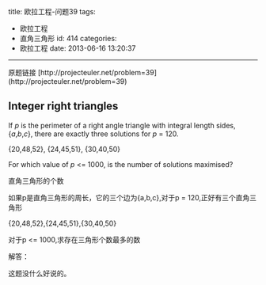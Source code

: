 title: 欧拉工程-问题39
tags:
  - 欧拉工程
  - 直角三角形
id: 414
categories:
  - 欧拉工程
date: 2013-06-16 13:20:37
---

<div>原题链接 [http://projecteuler.net/problem=39](http://projecteuler.net/problem=39)</div>
<div>

## Integer right triangles

</div>
<div>

If _p_ is the perimeter of a right angle triangle with integral length sides, {_a_,_b_,_c_}, there are exactly three solutions for _p_ = 120.

{20,48,52}, {24,45,51}, {30,40,50}

For which value of _p_ <= 1000, is the number of solutions maximised?

直角三角形的个数

如果p是直角三角形的周长，它的三个边为{a,b,c},对于p = 120,正好有三个直角三角形

{20,48,52},{24,45,51},{30,40,50}

对于p <= 1000,求存在三角形个数最多的数

解答：

这题没什么好说的。

</div>
